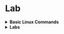 # Lab

<details>
<summary><strong>Basic Linux Commands</strong></summary>
<br>

1. `cd` - To navigate between the directories
2. `ls`, `ltr` - List directory contents, in long format sorted by modification time similar to `ll`
3. `ls --help` - Displays the help information for the `ls` command
4. For more commands refer [Basic Linux Cmds](https://www.geeksforgeeks.org/basic-linux-commands/)

</details>

<details>
<summary><strong>Labs</strong></summary>
<br>

1. Navigate to the OpenLANE directory:
```
cd Desktop/work/tools/openlane_working_dir/openlane
```
2. Start the Docker container and to use the open lane  OpenLANE shell:
```
docker
./flow.tcl -interactive
```
![openlane startup](https://github.com/Akkshayul1234/Nasscom-VSD/assets/37902660/7145ed52-c1b8-46a8-9d5a-7731c14ff422)

- Import the nesscary package to run the flow by using the following command
```
package require openlane 0.9
```
- For more on OpenLANE installation and flow - [efabless repo](https://github.com/efabless/openlane)

## Setting up OpenLANE Environment

3. Prepare the design in the OpenLANE shell:
```
prep -design picorv32a
```
![design prep](https://github.com/Akkshayul1234/Nasscom-VSD/assets/37902660/525dce4b-8d97-4607-bd16-3c7621c8fd6a)

- The design is present in this directory
```
/Desktop/work/tools/openlane_working_dir/openlane/designs/picorv32a
```
- After the design prep is completed a new `runs` folder will be created 

![runs folder](https://github.com/Akkshayul1234/Nasscom-VSD/assets/37902660/1878b652-9e01-4f59-8f68-5d5305039f92)

- This folder consists of the following contents.

![run folder contents](https://github.com/Akkshayul1234/Nasscom-VSD/assets/37902660/19f9c44b-dc6f-4b85-8d93-2a3e7d0eac7f)

## Synthesis 

- Command:
```
 run_synthesis
```
![synthesis successfull](https://github.com/Akkshayul1234/Nasscom-VSD/assets/37902660/21f98b7d-71c0-4f5c-b7cb-ab091e6d7751)

- After the Synthesis is Successfull the results are updated in the `reports/synthesis` folder.

![flop ratio](https://github.com/Akkshayul1234/Nasscom-VSD/assets/37902660/3d48b9cf-9169-4c70-933a-68373ce215a3)

- From this we can calculate the
```math
Flop\ Ratio = \frac{Number\ of\ D\ Flip\ Flops}{Total\ Number\ of\ Cells}  = \frac{1613}{14876} = 0.1084
```
- In terms of % = Flop Ratio * 100 = `10.84 %`

## Floorplan (FP)

- Before running the FP, if we want to add any switches or change any values we should add these in `designs/picorv32a/sky130A_sky130_fd_sc_hd_config.tcl` as this is the pdk specific file that overrides the normal `config.tcl` and also the `floorplan.tcl` file.

- Command:
  ```
  run_floorplan
  ```
  ![floorplan successfull](https://github.com/Akkshayul1234/Nasscom-VSD/assets/37902660/6b135085-ff4d-470d-b4e7-261958afdc52)

  - After the floorplan is sucessfull we get these files in results directory.

    ![floorplan results](https://github.com/Akkshayul1234/Nasscom-VSD/assets/37902660/1d5cca4b-65b4-490d-b8ff-9223a4999135)

  - `picorv32a.floorplan.def.png`

    ![picorv32a.floorplan.def.png](https://github.com/Akkshayul1234/Nasscom-VSD/assets/37902660/d9a7af80-457d-436e-ae6b-912e34b36082)

  - inside the `.def` file, we have the info that can help us in measuring the size of the die

    ![def file](https://github.com/Akkshayul1234/Nasscom-VSD/assets/37902660/680559bf-6378-4440-8428-ddcc87248af7)

```math
Given\ 1000\ Unit\ Distance = 1\ Micron
```
```math
Die\ width = 660685 \ in \ unit \  distance
```
```math
Die\ height = 671405 \ in \ unit \  distance
```

```math
Die\ width = \frac{660685}{1000} = 660.685\ Microns
```
```math
Die\ height = \frac{671405}{1000} = 671.405\ Microns
```
```math
Area\ of\ die = 660.685 * 671.405 = 443587.212425\ Sq\ Microns
```
## MAGIC
- Magic is a layout tool that helps us to view the chip layout of what we created in the floorplanning stage
- Invoking the magic tool, requires the `lef` & `def` files along with the PDK's `.tech` file in order to map and view the floorplan in magic.
  
  ```
  magic -T /home/vsduser/Desktop/work/tools/openlane_working_dir/pdks/sky130A/libs.tech/magic/sky130A.tech lef read ../../tmp/merged.lef def read picorv32a.floorplan.def &
  ```
- Zoomed in view of the layout
  ![zoomed in voew](https://github.com/Akkshayul1234/Nasscom-VSD/assets/37902660/a7b9c740-c8bd-40f8-a6e5-144376ba1aba)

- To view any cell hover over the cell and click `s` and then type `what` on the `tkcon`
  ![what on tkcon](https://github.com/Akkshayul1234/Nasscom-VSD/assets/37902660/370c3942-4704-48ce-b523-a9d3f6dc7cec)

- Vertical cells at the bottom
  ![vertical cells](https://github.com/Akkshayul1234/Nasscom-VSD/assets/37902660/847c478a-9fa8-4c36-9475-dc868a57541a)

## PLACEMENT

- Command
  ```
  run_placement
  ```
  ![placement done](https://github.com/Akkshayul1234/Nasscom-VSD/assets/37902660/b97856de-efc1-47f1-98d8-6ba2f119167d)

  ![slack](https://github.com/Akkshayul1234/Nasscom-VSD/assets/37902660/17fa2371-d8ee-47a7-b35a-ee2f92823a9f)

  `picorv32a.placement.def.png`

  ![picorv32a.placement.def.png](https://github.com/Akkshayul1234/Nasscom-VSD/assets/37902660/8b372a8f-5781-4742-aee4-841f743a6805)

- If we look at the log file we see all the values of the Placement Analysis.
  
  ![placement analysis](https://github.com/Akkshayul1234/Nasscom-VSD/assets/37902660/fb00ac7a-b34d-4f70-a0b6-c4b1bb1741e8)

- Magic View of Design

  ![magic view](https://github.com/Akkshayul1234/Nasscom-VSD/assets/37902660/f9911fe7-7c25-46a4-8605-9e54eb73d5c6)

- Zoomed view
  
  ![placement zoomed view](https://github.com/Akkshayul1234/Nasscom-VSD/assets/37902660/9fcde103-66cf-41a4-9d13-2a4ef0bd7a1d)

## LIBRARY CELL DESIGN USING MAGIC AND NGSPICE

- We are going to see how to create the std cell layout and extract it using ngspice
- The First step is to clone the [Github Repo](https://github.com/nickson-jose/vsdstdcelldesign) into our openlane directory
  
  ```
  git clone https://github.com/nickson-jose/vsdstdcelldesign.git
  ```
  ![repo clone](https://github.com/Akkshayul1234/Nasscom-VSD/assets/37902660/5d590ae3-9521-4f75-9e8a-e8bf66e26e92)








  




















